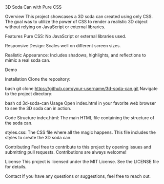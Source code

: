 3D Soda Can with Pure CSS

Overview
This project showcases a 3D soda can created using only CSS. The goal was to utilize the power of CSS to render a realistic 3D object without relying on JavaScript or external libraries.

Features
Pure CSS: No JavaScript or external libraries used.

Responsive Design: Scales well on different screen sizes.

Realistic Appearance: Includes shadows, highlights, and reflections to mimic a real soda can.

Demo

Installation
Clone the repository:

bash
git clone https://github.com/your-username/3d-soda-can.git
Navigate to the project directory:

bash
cd 3d-soda-can
Usage
Open index.html in your favorite web browser to see the 3D soda can in action.

Code Structure
index.html: The main HTML file containing the structure of the soda can.

styles.css: The CSS file where all the magic happens. This file includes the styles to create the 3D soda can.

Contributing
Feel free to contribute to this project by opening issues and submitting pull requests. Contributions are always welcome!

License
This project is licensed under the MIT License. See the LICENSE file for details.

Contact
If you have any questions or suggestions, feel free to reach out.
